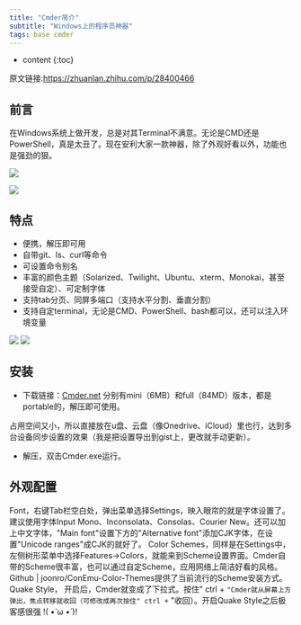 ```yaml
---
title: "Cmder简介"
subtitle: "Windows上的程序员神器"
tags: base cmder
---
```






* content
{:toc}



原文链接:https://zhuanlan.zhihu.com/p/28400466



## 前言
在Windows系统上做开发，总是对其Terminal不满意。无论是CMD还是PowerShell，真是太丑了。现在安利大家一款神器，除了外观好看以外，功能也是强劲的狠。



![](https://pic2.zhimg.com/v2-69ffd0f8964824475ce7b6b518cc3587_1200x500.gif)

![](https://pic4.zhimg.com/80/v2-da7f54e315dcb4f198d7b07ff6d23cd3_720w.jpg)

## 特点
- 便携，解压即可用
- 自带git、ls、curl等命令
- 可设置命令别名
- 丰富的颜色主题（Solarized、Twilight、Ubuntu、xterm、Monokai，甚至接受自定）、可定制字体
- 支持tab分页、同屏多端口（支持水平分割、垂直分割）
- 支持自定terminal，无论是CMD、PowerShell、bash都可以，还可以注入环境变量

![](https://pic4.zhimg.com/v2-69ffd0f8964824475ce7b6b518cc3587_b.jpg)
![](https://pic1.zhimg.com/v2-450db5f7c6c245f53a5b06283b5a5fc0_b.jpg)

## 安装
- 下载链接：[Cmder.net](https://link.zhihu.com/?target=http%3A//cmder.net/)
分别有mini（6MB）和full（84MD）版本，都是portable的，解压即可使用。

占用空间又小，所以直接放在u盘、云盘（像Onedrive、iCloud）里也行，达到多台设备同步设置的效果（我是把设置导出到gist上，更改就手动更新）。

- 解压，双击Cmder.exe运行。

## 外观配置
Font，右键Tab栏空白处，弹出菜单选择Settings，映入眼帘的就是字体设置了。建议使用字体Input Mono、Inconsolata、Consolas、Courier New。还可以加上中文字体，"Main font"设置下方的"Alternative font"添加CJK字体，在设置"Unicode ranges"成CJK的就好了。
Color Schemes，同样是在Settings中，左侧树形菜单中选择Features->Colors，就能来到Scheme设置界面。Cmder自带的Scheme很丰富，也可以通过自定Scheme，应用网络上简洁好看的风格。Github | joonro/ConEmu-Color-Themes提供了当前流行的Scheme安装方式。
Quake Style， 开启后，Cmder就变成了下拉式。按住" ctrl + ` "Cmder就从屏幕上方弹出，焦点转移就收回（可修改成再次按住" ctrl + ` "收回）。开启Quake Style之后极客感很强 !( •̀ ω •́ )!
